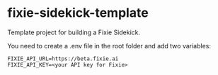 # fixie-sidekick-template
Template project for building a Fixie Sidekick.

You need to create a .env file in the root folder and add two variables:

```
FIXIE_API_URL=https://beta.fixie.ai
FIXIE_API_KEY=<your API key for Fixie>
```
